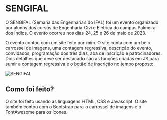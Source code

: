 # SENGIFAL

O SENGIFAL (Semana das Engenharias do IFAL) foi um evento organizado por alunos dos cursos de Engenharia Civi e Elétrica do campus Palmeira dos Índios. O evento ocorreu nos dias 24, 25 e 26 de maio de 2023.

O evento contou com um site feito por mim. O site conta com um belo carrossel de imagens, uma contagem regressiva, descrição do evento, convidados, programação dos três dias, aba de inscrição e patrocinadores. Dois detalhes que deve ser destacado são as funções criadas em JS para sumir a contagem regressiva e o botão de inscrição no tempo proposto.

![SENGIFAL]("C:\Users\mauri\OneDrive\Imagens\1684537296172.jpg")

## Como foi feito?

O site foi feito usando as linguagens HTML, CSS e Javascript. O site também contou com o Bootstrap para o carrossel de imagens e o FontAwesome para os ícones.
